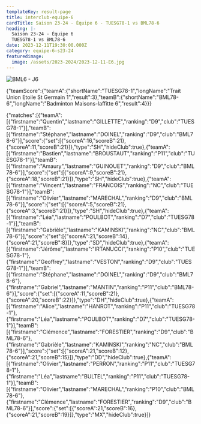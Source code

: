 ```yaml
---
templateKey: result-page
title: interclub-equipe-6
cardTitle: Saison 23-24 - Équipe 6 - TUESG78-1 vs BML78-6 
heading: |-
  Saison 23-24 - Équipe 6
  TUESG78-1 vs BML78-6
date: 2023-12-11T19:30:00.000Z
category: equipe-6-s23-24
featuredimage:
  image: /assets/2023-2024/2023-12-11-E6.jpg
---
```

![](/assets/2023-2024/2023-12-11-E6.jpg "BML6 - J6")

<teamscoreboard>{"teamScore":{"teamA":{"shortName":"TUESG78-1","longName":"Trait Union Etoile St Germain 1","result":3},"teamB":{"shortName":"BML78-6","longName":"Badminton Maisons-laffitte 6","result":4}}}</teamscoreboard>

<scoreboard>{"matches":[{"teamA":[{"firstname":"Quentin","lastname":"GILLETTE","ranking":"D9","club":"TUESG78-1"}],"teamB":[{"firstname":"Stéphane","lastname":"DOINEL","ranking":"D9","club":"BML78-6"}],"score":{"set":[{"scoreA":16,"scoreB":21},{"scoreA":11,"scoreB":21}]},"type":"SH","hideClub":true},{"teamA":[{"firstname":"Bastien","lastname":"BROUSTAUT","ranking":"P11","club":"TUESG78-1"}],"teamB":[{"firstname":"Amaury","lastname":"GUINOUET","ranking":"D9","club":"BML78-6"}],"score":{"set":[{"scoreA":9,"scoreB":21},{"scoreA":18,"scoreB":21}]},"type":"SH","hideClub":true},{"teamA":[{"firstname":"Vincent","lastname":"FRANCOIS","ranking":"NC","club":"TUESG78-1"}],"teamB":[{"firstname":"Olivier","lastname":"MARECHAL","ranking":"D9","club":"BML78-6"}],"score":{"set":[{"scoreA":5,"scoreB":21},{"scoreA":3,"scoreB":21}]},"type":"SH","hideClub":true},{"teamA":[{"firstname":"Léa","lastname":"POULBOT","ranking":"D7","club":"TUESG78-1"}],"teamB":[{"firstname":"Gabrièle","lastname":"KAMINSKI","ranking":"NC","club":"BML78-6"}],"score":{"set":[{"scoreA":21,"scoreB":14},{"scoreA":21,"scoreB":8}]},"type":"SD","hideClub":true},{"teamA":[{"firstname":"Jérôme","lastname":"IRTANUCCI","ranking":"P10","club":"TUESG78-1"},{"firstname":"Geoffrey","lastname":"VESTON","ranking":"D9","club":"TUESG78-1"}],"teamB":[{"firstname":"Stéphane","lastname":"DOINEL","ranking":"D9","club":"BML78-6"},{"firstname":"Gabriel","lastname":"MANTIN","ranking":"P11","club":"BML78-6"}],"score":{"set":[{"scoreA":11,"scoreB":21},{"scoreA":20,"scoreB":22}]},"type":"DH","hideClub":true},{"teamA":[{"firstname":"Alice","lastname":"HANROT","ranking":"P11","club":"TUESG78-1"},{"firstname":"Léa","lastname":"POULBOT","ranking":"D7","club":"TUESG78-1"}],"teamB":[{"firstname":"Clémence","lastname":"FORESTIER","ranking":"D9","club":"BML78-6"},{"firstname":"Gabrièle","lastname":"KAMINSKI","ranking":"NC","club":"BML78-6"}],"score":{"set":[{"scoreA":21,"scoreB":12},{"scoreA":21,"scoreB":15}]},"type":"DD","hideClub":true},{"teamA":[{"firstname":"Olivier","lastname":"PERRON","ranking":"P11","club":"TUESG78-1"},{"firstname":"Léa","lastname":"BULTEL","ranking":"P11","club":"TUESG78-1"}],"teamB":[{"firstname":"Olivier","lastname":"MARECHAL","ranking":"P10","club":"BML78-6"},{"firstname":"Clémence","lastname":"FORESTIER","ranking":"D9","club":"BML78-6"}],"score":{"set":[{"scoreA":21,"scoreB":16},{"scoreA":21,"scoreB":19}]},"type":"MX","hideClub":true}]}</scoreboard>